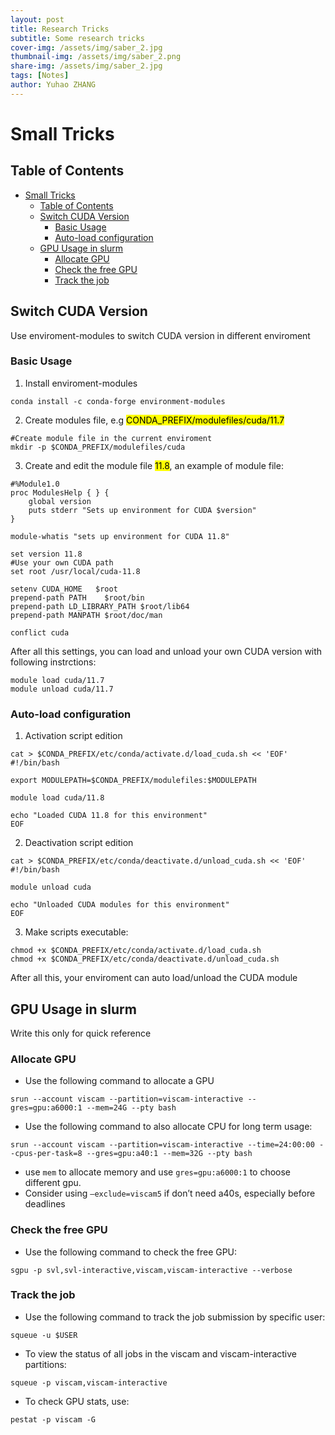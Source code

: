 ```yaml
---
layout: post
title: Research Tricks
subtitle: Some research tricks
cover-img: /assets/img/saber_2.jpg
thumbnail-img: /assets/img/saber_2.png
share-img: /assets/img/saber_2.jpg
tags: [Notes]
author: Yuhao ZHANG
---
```

# Small Tricks

## Table of Contents
- [Small Tricks](#small-tricks)
  - [Table of Contents](#table-of-contents)
  - [Switch CUDA Version](#switch-cuda-version)
    - [Basic Usage](#basic-usage)
    - [Auto-load configuration](#auto-load-configuration)
  - [GPU Usage in slurm](#gpu-usage-in-slurm)
    - [Allocate GPU](#allocate-gpu)
    - [Check the free GPU](#check-the-free-gpu)
    - [Track the job](#track-the-job)



## Switch CUDA Version
Use enviroment-modules to switch CUDA version in different enviroment
### Basic Usage
1. Install enviroment-modules
```conda install -c conda-forge environment-modules
conda install -c conda-forge environment-modules
```
2. Create modules file, e.g <mark>CONDA_PREFIX/modulefiles/cuda/11.7</mark>
```
#Create module file in the current enviroment
mkdir -p $CONDA_PREFIX/modulefiles/cuda
```
3. Create and edit the module file <mark>11.8</mark>, an example of module file:
```
#%Module1.0
proc ModulesHelp { } {
    global version
    puts stderr "Sets up environment for CUDA $version"
}

module-whatis "sets up environment for CUDA 11.8"

set version 11.8
#Use your own CUDA path
set root /usr/local/cuda-11.8

setenv CUDA_HOME   $root
prepend-path PATH    $root/bin
prepend-path LD_LIBRARY_PATH $root/lib64
prepend-path MANPATH $root/doc/man

conflict cuda
```
After all this settings, you can load and unload your own CUDA version with following instrctions:
```
module load cuda/11.7
module unload cuda/11.7
```
### Auto-load configuration
1. Activation script edition
```
cat > $CONDA_PREFIX/etc/conda/activate.d/load_cuda.sh << 'EOF'
#!/bin/bash

export MODULEPATH=$CONDA_PREFIX/modulefiles:$MODULEPATH

module load cuda/11.8

echo "Loaded CUDA 11.8 for this environment"
EOF

```
2. Deactivation script edition
```
cat > $CONDA_PREFIX/etc/conda/deactivate.d/unload_cuda.sh << 'EOF'
#!/bin/bash

module unload cuda

echo "Unloaded CUDA modules for this environment"
EOF

```
3. Make scripts executable:
```
chmod +x $CONDA_PREFIX/etc/conda/activate.d/load_cuda.sh
chmod +x $CONDA_PREFIX/etc/conda/deactivate.d/unload_cuda.sh
```
After all this, your enviroment can auto load/unload the CUDA module



## GPU Usage in slurm  
Write this only for quick reference  

### Allocate GPU   
- Use the following command to allocate a GPU
```
srun --account viscam --partition=viscam-interactive --gres=gpu:a6000:1 --mem=24G --pty bash
```   
- Use the following command to also allocate CPU for long term usage:   
```
srun --account viscam --partition=viscam-interactive --time=24:00:00 --cpus-per-task=8 --gres=gpu:a40:1 --mem=32G --pty bash
```
- use ```mem``` to allocate memory and use ```gres=gpu:a6000:1``` to choose different gpu.    
- Consider using ``` –exclude=viscam5 ``` if don’t need a40s, especially before deadlines    
### Check the free GPU
- Use the following command to check the free GPU:    
```
sgpu -p svl,svl-interactive,viscam,viscam-interactive --verbose
```

### Track the job
- Use the following command to track the job submission by specific user:  
```
squeue -u $USER   
```
- To view the status of all jobs in the viscam and viscam-interactive partitions:    
```
squeue -p viscam,viscam-interactive
```
- To check GPU stats, use:  
```
pestat -p viscam -G  
``` 

